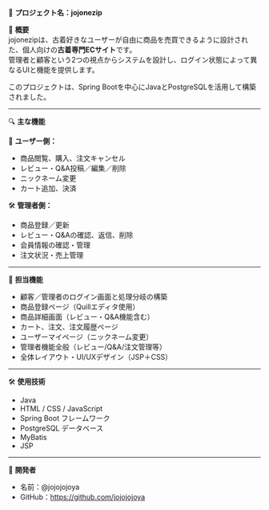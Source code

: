 🧠 **プロジェクト名：jojonezip**

📝 **概要**  
jojonezipは、古着好きなユーザーが自由に商品を売買できるように設計された、個人向けの**古着専門ECサイト**です。  
管理者と顧客という2つの視点からシステムを設計し、ログイン状態によって異なるUIと機能を提供します。

このプロジェクトは、Spring Bootを中心にJavaとPostgreSQLを活用して構築されました。

---

🔍 **主な機能**

👤 **ユーザー側：**
- 商品閲覧、購入、注文キャンセル
- レビュー・Q&A投稿／編集／削除
- ニックネーム変更
- カート追加、決済

🛠 **管理者側：**
- 商品登録／更新
- レビュー・Q&Aの確認、返信、削除
- 会員情報の確認・管理
- 注文状況・売上管理

---

🎨 **担当機能**
- 顧客／管理者のログイン画面と処理分岐の構築
- 商品登録ページ（Quillエディタ使用）
- 商品詳細画面（レビュー・Q&A機能含む）
- カート、注文、注文履歴ページ
- ユーザーマイページ（ニックネーム変更）
- 管理者機能全般（レビュー/Q&A/注文管理等）
- 全体レイアウト・UI/UXデザイン（JSP＋CSS）

---

🛠 **使用技術**
- Java
- HTML / CSS / JavaScript
- Spring Boot フレームワーク
- PostgreSQL データベース
- MyBatis
- JSP

---

👤 **開発者**
- 名前：@jojojojoya  
- GitHub：https://github.com/jojojojoya
